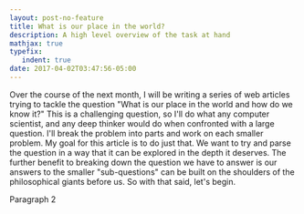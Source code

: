 ```yaml
---
layout: post-no-feature
title: What is our place in the world? 
description: A high level overview of the task at hand
mathjax: true
typefix:
   indent: true
date: 2017-04-02T03:47:56-05:00
---
```


Over the course of the next month, I will be writing a series of web articles trying to tackle the question
"What is our place in the world and how do we know it?" This is a challenging question, so I'll do what
any computer scientist, and any deep thinker would do when confronted with a large question. I'll break the 
problem into parts and work on each smaller problem. My goal for this article is to do just that. We want 
to try and parse the question in a way that it can be explored in the depth it deserves. The further benefit to
breaking down the question we have to answer is our answers to the smaller "sub-questions" can be built
on the shoulders of the philosophical giants before us. So with that said, let's begin.

Paragraph 2
